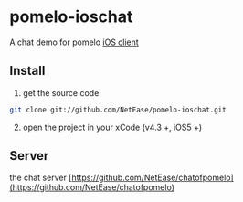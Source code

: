pomelo-ioschat
==============

A chat demo for pomelo [iOS client](https://github.com/NetEase/pomelo-iosclient)

## Install
1. get the source code

```bash
git clone git://github.com/NetEase/pomelo-ioschat.git
```

2. open the project in your xCode (v4.3 +, iOS5 +)

## Server
the chat server [https://github.com/NetEase/chatofpomelo](https://github.com/NetEase/chatofpomelo)
